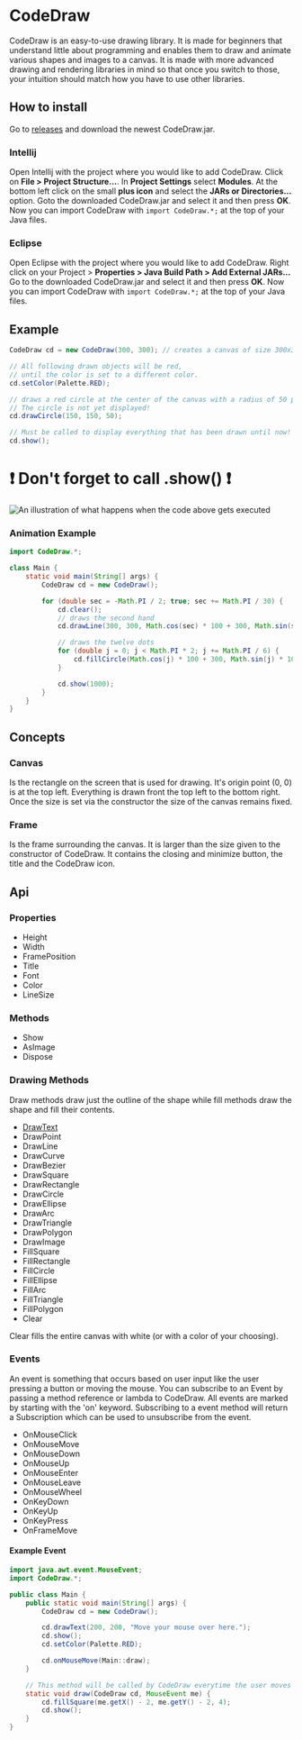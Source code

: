 # CodeDraw

CodeDraw is an easy-to-use drawing library.
It is made for beginners that understand little about programming and enables them
to draw and animate various shapes and images to a canvas.
It is made with more advanced drawing and rendering libraries in mind
so that once you switch to those, your intuition should match how you have to use other libraries. 

## How to install

Go to [releases](https://github.com/Krassnig/CodeDrawForJava/releases) and download the newest CodeDraw.jar.

### Intellij

Open Intellij with the project where you would like to add CodeDraw. Click on **File > Project Structure...**.
In **Project Settings** select **Modules**.
At the bottom left click on the small **plus icon** and select the **JARs or Directories...** option.
Goto the downloaded CodeDraw.jar and select it and then press **OK**.
Now you can import CodeDraw with ```import CodeDraw.*;``` at the top of your Java files.

### Eclipse

Open Eclipse with the project where you would like to add CodeDraw. Right click on your Project > **Properties > Java Build Path > Add External JARs...**
Go to the downloaded CodeDraw.jar and select it and then press **OK**.
Now you can import CodeDraw with ```import CodeDraw.*;``` at the top of your Java files.


## Example

```java
CodeDraw cd = new CodeDraw(300, 300); // creates a canvas of size 300x300 pixel

// All following drawn objects will be red,
// until the color is set to a different color.
cd.setColor(Palette.RED);

// draws a red circle at the center of the canvas with a radius of 50 pixel.
// The circle is not yet displayed!
cd.drawCircle(150, 150, 50);

// Must be called to display everything that has been drawn until now!
cd.show();
```
# ❗ Don't forget to call .show() ❗

![An illustration of what happens when the code above gets executed](https://github.com/Krassnig/CodeDrawForJava/blob/450ce7d17d071a3f74168fa459eae28aa519b4de/illustrations/basics.png)

### Animation Example

```java
import CodeDraw.*;

class Main {
	static void main(String[] args) {
		CodeDraw cd = new CodeDraw();

		for (double sec = -Math.PI / 2; true; sec += Math.PI / 30) {
			cd.clear();
			// draws the second hand
			cd.drawLine(300, 300, Math.cos(sec) * 100 + 300, Math.sin(sec) * 100 + 300);

			// draws the twelve dots
			for (double j = 0; j < Math.PI * 2; j += Math.PI / 6) {
				cd.fillCircle(Math.cos(j) * 100 + 300, Math.sin(j) * 100 + 300, 4);
			}

			cd.show(1000);
		}
	}
}
```

## Concepts

### Canvas

Is the rectangle on the screen that is used for drawing. It's origin
point (0, 0) is at the top left. Everything is drawn front the top left to the bottom right.
Once the size is set via the constructor the size of the canvas remains fixed.

### Frame

Is the frame surrounding the canvas. It is larger than the size given to the constructor
of CodeDraw. It contains the closing and minimize button, the title and the CodeDraw icon.

## Api

### Properties

- Height
- Width
- FramePosition
- Title
- Font
- Color
- LineSize

### Methods

- Show
- AsImage
- Dispose

### Drawing Methods

Draw methods draw just the outline of the shape while fill methods draw the shape and fill their contents.

- [DrawText](https://github.com/Krassnig/CodeDrawForJava/blob/3b3f0d94ab674e355c17e1f2f7fa30ab1efc442f/src/CodeDraw/CodeDraw.java#L194)
- DrawPoint
- DrawLine
- DrawCurve
- DrawBezier
- DrawSquare
- DrawRectangle
- DrawCircle
- DrawEllipse
- DrawArc
- DrawTriangle
- DrawPolygon
- DrawImage
- FillSquare
- FillRectangle
- FillCircle
- FillEllipse
- FillArc
- FillTriangle
- FillPolygon
- Clear

Clear fills the entire canvas with white (or with a color of your choosing).

### Events

An event is something that occurs based on user input like the user
pressing a button or moving the mouse. You can subscribe to an Event
by passing a method reference or lambda to CodeDraw.
All events are marked by starting with the 'on' keyword.
Subscribing to a event method will return a Subscription which
can be used to unsubscribe from the event.

- OnMouseClick
- OnMouseMove
- OnMouseDown
- OnMouseUp
- OnMouseEnter
- OnMouseLeave
- OnMouseWheel
- OnKeyDown
- OnKeyUp
- OnKeyPress
- OnFrameMove

#### Example Event

```java
import java.awt.event.MouseEvent;
import CodeDraw.*;

public class Main {
	public static void main(String[] args) {
		CodeDraw cd = new CodeDraw();

		cd.drawText(200, 200, "Move your mouse over here.");
		cd.show();
		cd.setColor(Palette.RED);

		cd.onMouseMove(Main::draw);
	}

	// This method will be called by CodeDraw everytime the user moves their mouse
	static void draw(CodeDraw cd, MouseEvent me) {
		cd.fillSquare(me.getX() - 2, me.getY() - 2, 4);
		cd.show();
	}
}
```